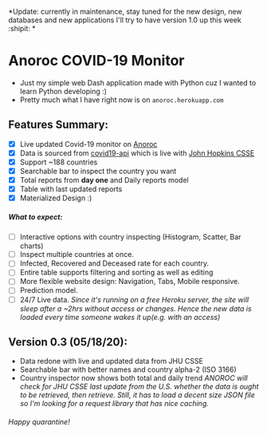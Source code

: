 *Update: currently in maintenance, stay tuned for the new design, new databases and new applications I'll try 
to have version 1.0 up this week :shipit: * 
#  Anoroc COVID-19 Monitor 
* Just my simple web Dash application made with Python cuz I wanted to learn Python developing :)
* Pretty much what I have right now is on ```anoroc.herokuapp.com```
## Features Summary:
- [x] Live updated Covid-19 monitor on [Anoroc](https:%5C%5Canoroc.herokuapp.com)
- [x] Data is sourced from [covid19-api](covid19-api.org) which is live with [John Hopkins CSSE](https://coronavirus.jhu.edu/map.html)
- [x] Support ~188 countries
- [x] Searchable bar to inspect the country you want
- [x] Total reports from **day one** and Daily reports model
- [x] Table with last updated reports
- [x] Materialized Design :) 
##### *What to expect:*
- [ ] Interactive options with country inspecting (Histogram, Scatter, Bar charts)
- [ ] Inspect multiple countries at once.
- [ ] Infected, Recovered and Deceased rate for each country.
- [ ]  Entire table supports filtering and sorting as well as editing
- [ ]  More flexible website design: Navigation, Tabs, Mobile responsive. 
- [ ]  Prediction model.
- [ ] 24/7 Live data. *Since it's running on a free Heroku server, the site will sleep after a ~2hrs without access or changes. Hence the new data is loaded every time someone wakes it up(e.g. with an access)*
## Version 0.3 (05/18/20):
* Data redone with live and updated data from JHU CSSE 
* Searchable bar with better names and country alpha-2 (ISO 3166)
* Country inspector now shows both total and daily trend
*ANOROC will check for JHU CSSE last update from the U.S. whether the data is ought to be retrieved, then retrieve. Still, it has to load a decent size JSON file so I'm looking for a request library that has nice caching.*
###### Happy quarantine!


